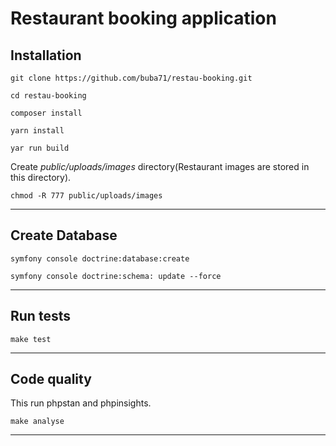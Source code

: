 # Restaurant booking application

## Installation

````
git clone https://github.com/buba71/restau-booking.git

cd restau-booking

composer install 

yarn install

yar run build

````

Create *public/uploads/images* directory(Restaurant images are stored in this directory).

````
chmod -R 777 public/uploads/images

````

---

## Create Database

````
symfony console doctrine:database:create

symfony console doctrine:schema: update --force
````

---

## Run tests

````
make test
````

---

## Code quality

This run phpstan and phpinsights.

````
make analyse
````

---
